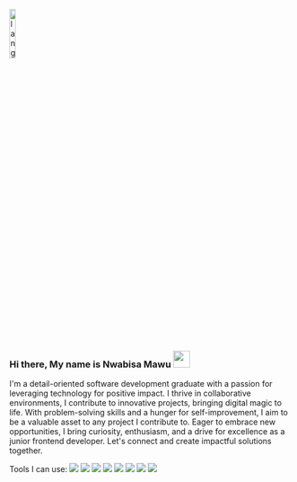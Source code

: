 <p align="left"><img width=15%" src="https://github.com/alansmathew/alansmathew/raw/master/lang.gif" alt="lang image here" /></p>

### Hi there, My name is Nwabisa Mawu <img src = "https://raw.githubusercontent.com/MartinHeinz/MartinHeinz/master/wave.gif" width = 30px>

I'm a detail-oriented software development graduate with a passion for leveraging technology for positive impact. I thrive in collaborative environments, I contribute to innovative projects, bringing digital magic to life. With problem-solving skills and a hunger for self-improvement, I aim to be a valuable asset to any project I contribute to. Eager to embrace new opportunities, I bring curiosity, enthusiasm, and a drive for excellence as a junior frontend developer. Let's connect and create impactful solutions together.

  Tools I can use:
 <img src="https://img.shields.io/badge/-Visual%20Studio%20Code-23A9F2?style=flat-square&logo=Visual%20Studio%20Code&logoColor=white"/>
 <img src="https://img.shields.io/badge/-Github-181717?style=flat-square&logo=GitHub&logoColor=white"/>
 <img src="https://img.shields.io/badge/-Git-F44D27?style=flat-square&logo=Git&logoColor=white"/>
 <img src="https://img.shields.io/badge/-Slack-E01563?style=flat-square&logo=Slack&logoColor=white"/>
 <img src="https://img.shields.io/badge/-Notion-000000?style=flat-square&logo=Notion&logoColor=white"/>
 <img src="https://img.shields.io/badge/-ESLint-4B32C3?style=flat-square&logo=ESLint&logoColor=white"/>
 <img src="https://img.shields.io/badge/-HTML5-E34F26?style=flat-square&logo=HTML5&logoColor=white"/>
 <img src="https://img.shields.io/badge/-CSS3-1572B6?style=flat-square&logo=CSS3&logoColor=white"/>
 
